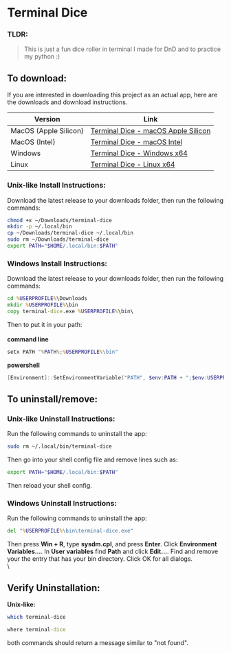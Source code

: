 # Terminal Dice

### TLDR:
> This is just a fun dice roller in terminal I made for DnD and to practice my python :)

## To download:
If you are interested in downloading this project as an actual app, here are the downloads and download instructions.

| Version | Link |
| ----------- | ----------- |
| MacOS (Apple Silicon) | [Terminal Dice - macOS Apple Silicon](https://github.com/TheScarletWarlock645/terminal-dice/releases/download/v12-terminal-dice-macos-arm64/terminal-dice) |
| MacOS (Intel) | [Terminal Dice - macOS Intel](https://github.com/TheScarletWarlock645/terminal-dice/releases/download/v12-terminal-dice-macos-x64/terminal-dice) |
| Windows | [Terminal Dice - Windows x64](https://github.com/TheScarletWarlock645/terminal-dice/releases/download/v12-terminal-dice-windows-x64/terminal-dice.exe) |
| Linux | [ Terminal Dice - Linux x64](https://github.com/TheScarletWarlock645/terminal-dice/releases/download/v12-terminal-dice-linux-x64/terminal-dice) |

### Unix-like Install Instructions:
Download the latest release to your downloads folder, then run the following commands:

```bash
chmod +x ~/Downloads/terminal-dice
mkdir -p ~/.local/bin
cp ~/Downloads/terminal-dice ~/.local/bin
sudo rm ~/Downloads/terminal-dice
export PATH="$HOME/.local/bin:$PATH"
```
### Windows Install Instructions:
Download the latest release to your downloads folder, then run the following commands:

```cmd
cd %USERPROFILE%\Downloads
mkdir %USERPROFILE%\bin
copy terminal-dice.exe %USERPROFILE%\bin\
```
Then to put it in your path:\
\
**command line**
```cmd
setx PATH "%PATH%;%USERPROFILE%\bin"
```
**powershell**
```powershell
[Environment]::SetEnvironmentVariable("PATH", $env:PATH + ";$env:USERPROFILE\bin", [EnvironmentVariableTarget]::User)
```
## To uninstall/remove:
### Unix-like Uninstall Instructions:
Run the following commands to uninstall the app:
```bash
sudo rm ~/.local/bin/terminal-dice
```
Then go into your shell config file and remove lines such as:
```bash
export PATH="$HOME/.local/bin:$PATH"
```
Then reload your shell config.

### Windows Uninstall Instructions:
Run the following commands to uninstall the app:
```cmd
del "%USERPROFILE%\bin\terminal-dice.exe"
```
Then press **Win + R**, type **sysdm.cpl**, and press **Enter**. Click **Environment Variables...**. In **User variables** find **Path** and click **Edit...**. Find and remove your the entry that has your bin directory. Click OK for all dialogs.\
\
## Verify Uninstallation:
**Unix-like:**
```bash
which terminal-dice
```

```cmd
where terminal-dice
```
both commands should return a message similar to "not found".
